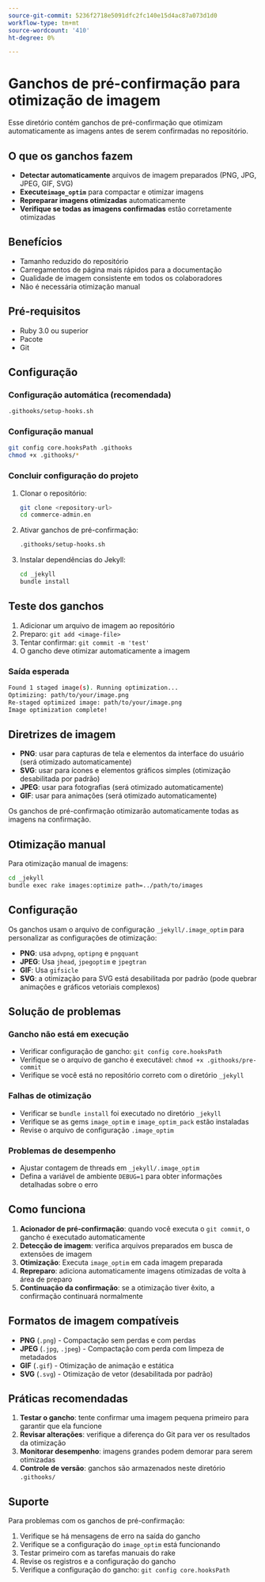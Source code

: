 ```yaml
---
source-git-commit: 5236f2718e5091dfc2fc140e15d4ac87a073d1d0
workflow-type: tm+mt
source-wordcount: '410'
ht-degree: 0%

---
```

# Ganchos de pré-confirmação para otimização de imagem

Esse diretório contém ganchos de pré-confirmação que otimizam automaticamente as imagens antes de serem confirmadas no repositório.

## O que os ganchos fazem

- **Detectar automaticamente** arquivos de imagem preparados (PNG, JPG, JPEG, GIF, SVG)
- **Execute`image_optim`** para compactar e otimizar imagens
- **Repreparar imagens otimizadas** automaticamente
- **Verifique se todas as imagens confirmadas** estão corretamente otimizadas

## Benefícios

- Tamanho reduzido do repositório
- Carregamentos de página mais rápidos para a documentação
- Qualidade de imagem consistente em todos os colaboradores
- Não é necessária otimização manual

## Pré-requisitos

- Ruby 3.0 ou superior
- Pacote
- Git

## Configuração

### Configuração automática (recomendada)

```bash
.githooks/setup-hooks.sh
```

### Configuração manual

```bash
git config core.hooksPath .githooks
chmod +x .githooks/*
```

### Concluir configuração do projeto

1. Clonar o repositório:

   ```bash
   git clone <repository-url>
   cd commerce-admin.en
   ```

2. Ativar ganchos de pré-confirmação:

   ```bash
   .githooks/setup-hooks.sh
   ```

3. Instalar dependências do Jekyll:

   ```bash
   cd _jekyll
   bundle install
   ```

## Teste dos ganchos

1. Adicionar um arquivo de imagem ao repositório
2. Preparo: `git add <image-file>`
3. Tentar confirmar: `git commit -m 'test'`
4. O gancho deve otimizar automaticamente a imagem

### Saída esperada

```bash
Found 1 staged image(s). Running optimization...
Optimizing: path/to/your/image.png
Re-staged optimized image: path/to/your/image.png
Image optimization complete!
```

## Diretrizes de imagem

- **PNG**: usar para capturas de tela e elementos da interface do usuário (será otimizado automaticamente)
- **SVG**: usar para ícones e elementos gráficos simples (otimização desabilitada por padrão)
- **JPEG**: usar para fotografias (será otimizado automaticamente)
- **GIF**: usar para animações (será otimizado automaticamente)

Os ganchos de pré-confirmação otimizarão automaticamente todas as imagens na confirmação.

## Otimização manual

Para otimização manual de imagens:

```bash
cd _jekyll
bundle exec rake images:optimize path=../path/to/images
```

## Configuração

Os ganchos usam o arquivo de configuração `_jekyll/.image_optim` para personalizar as configurações de otimização:

- **PNG**: usa `advpng`, `optipng` e `pngquant`
- **JPEG**: Usa `jhead`, `jpegoptim` e `jpegtran`
- **GIF**: Usa `gifsicle`
- **SVG**: a otimização para SVG está desabilitada por padrão (pode quebrar animações e gráficos vetoriais complexos)

## Solução de problemas

### Gancho não está em execução

- Verificar configuração de gancho: `git config core.hooksPath`
- Verifique se o arquivo de gancho é executável: `chmod +x .githooks/pre-commit`
- Verifique se você está no repositório correto com o diretório `_jekyll`

### Falhas de otimização

- Verificar se `bundle install` foi executado no diretório `_jekyll`
- Verifique se as gems `image_optim` e `image_optim_pack` estão instaladas
- Revise o arquivo de configuração `.image_optim`

### Problemas de desempenho

- Ajustar contagem de threads em `_jekyll/.image_optim`
- Defina a variável de ambiente `DEBUG=1` para obter informações detalhadas sobre o erro

## Como funciona

1. **Acionador de pré-confirmação**: quando você executa o `git commit`, o gancho é executado automaticamente
2. **Detecção de imagem**: verifica arquivos preparados em busca de extensões de imagem
3. **Otimização**: Executa `image_optim` em cada imagem preparada
4. **Repreparo**: adiciona automaticamente imagens otimizadas de volta à área de preparo
5. **Continuação da confirmação**: se a otimização tiver êxito, a confirmação continuará normalmente

## Formatos de imagem compatíveis

- **PNG** (`.png`) - Compactação sem perdas e com perdas
- **JPEG** (`.jpg`, `.jpeg`) - Compactação com perda com limpeza de metadados
- **GIF** (`.gif`) - Otimização de animação e estática
- **SVG** (`.svg`) - Otimização de vetor (desabilitada por padrão)

## Práticas recomendadas

1. **Testar o gancho**: tente confirmar uma imagem pequena primeiro para garantir que ela funcione
2. **Revisar alterações**: verifique a diferença do Git para ver os resultados da otimização
3. **Monitorar desempenho**: imagens grandes podem demorar para serem otimizadas
4. **Controle de versão**: ganchos são armazenados neste diretório `.githooks/`

## Suporte

Para problemas com os ganchos de pré-confirmação:

1. Verifique se há mensagens de erro na saída do gancho
2. Verifique se a configuração do `image_optim` está funcionando
3. Testar primeiro com as tarefas manuais do rake
4. Revise os registros e a configuração do gancho
5. Verifique a configuração do gancho: `git config core.hooksPath`
